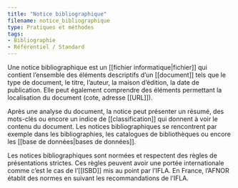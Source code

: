 ```yaml
---
title: "Notice bibliographique"
filename: notice_bibliographique
type: Pratiques et méthodes
tags:
- Bibliographie
- Référentiel / Standard
---
```


Une notice bibliographique est un [[fichier informatique|fichier]] qui contient l’ensemble des éléments descriptifs d’un [[document]] tels que le type de document, le titre, l’auteur, la maison d’édition, la date de publication. Elle peut également comprendre des éléments permettant la localisation du document (cote, adresse [[URL]]). 

Après une analyse du document, la notice peut présenter un résumé, des mots-clés ou encore un indice de [[classification]] qui donnent à voir le contenu du document. Les notices bibliographiques se rencontrent par exemple dans les bibliographies, les catalogues de bibliothèques ou encore les [[base de données|bases de données]]. 

Les notices bibliographiques sont normées et respectent des règles de présentations strictes. Ces règles peuvent avoir une portée internationale comme c’est le cas de l’[[ISBD]] mis au point par l’IFLA. En France, l’AFNOR établit des normes en suivant les recommandations de l’IFLA.

